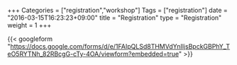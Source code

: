 +++
Categories = ["registration","workshop"]
Tags = ["registration"]
date = "2016-03-15T16:23:23+09:00"
title = "Registration"
type = "Registration"
weight = 1
+++

{{< googleform "https://docs.google.com/forms/d/e/1FAIpQLSd8THMVdYnIljsBpckGBPhY_TeO5RYTNh_82RBcgG-cTy-4OA/viewform?embedded=true" >}}
